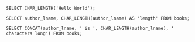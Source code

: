 `SELECT CHAR_LENGTH('Hello World');`

`SELECT author_lname, CHAR_LENGTH(author_lname) AS 'length' FROM books;`

`SELECT CONCAT(author_lname, ' is ', CHAR_LENGTH(author_lname), ' characters long') FROM books;`
